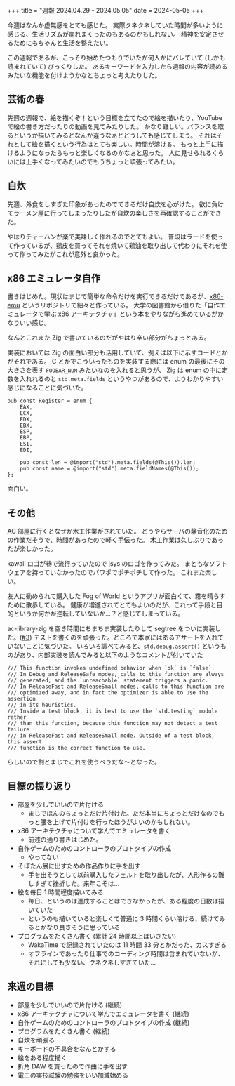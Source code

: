 +++
title = "週報 2024.04.29 - 2024.05.05"
date = 2024-05-05
+++

今週はなんか虚無感をとても感じた。
実際クネクネしていた時間が多いように感じる、生活リズムが崩れまくったのもあるのかもしれない。
精神を安定させるためにもちゃんと生活を整えたい。

この週報であるが、こっそり始めたつもりでいたが何人かにバレていて (しかも読まれていて) びっくりした。
あるキーワードを入力したら週報の内容が読めるみたいな機能を付けようかなとちょっと考えたりした。

## 芸術の春

先週の週報で、絵を描くぞ！という目標を立てたので絵を描いたり、YouTube で絵の書き方だったりの動画を見てみたりした。
かなり難しい。バランスを取るというか描いてみるとなんか違うなぁとどうしても感じてしまう。
それはそれとして絵を描くという行為はとても楽しい。時間が溶ける。
もっと上手に描けるようになったらもっと楽しくなるのかなぁと思った。
人に見せられるくらいには上手くなってみたいのでもうちょっと頑張ってみたい。

## 自炊

先週、外食をしすぎた印象があったのでできるだけ自炊を心がけた。
欲に負けてラーメン屋に行ってしまったりしたが自炊の楽しさを再確認することができた。

やはりチャーハンが楽で美味しく作れるのでとてもよい。
普段はラードを使って作っているが、鶏皮を買ってそれを焼いて鶏油を取り出して代わりにそれを使って作ってみたがこれが意外と良かった。

## x86 エミュレータ自作

書きはじめた。現状はまじで簡単な命令だけを実行できるだけであるが、[x86-emu](https://github.com/Ryoga-exe/x86-emu) というリポジトリで細々と作っている。
大学の図書館から借りた「自作エミュレータで学ぶ x86 アーキテクチャ」という本をやりながら進めているがかなりいい感じ。

なんとこれまた Zig で書いているのだがやはり辛い部分がちょっとある。

実装においては Zig の面白い部分も活用していて、例えば以下に示すコードとかがそれである。
C とかでこういったものを実装する際には enum の最後にその大きさを表す `FOOBAR_NUM` みたいなのを入れると思うが、
Zig は enum の中に定数を入れれるのと `std.meta.fields` というやつがあるので、よりわかりやすい感じになることに気づいた。

```zig
pub const Register = enum {
    EAX,
    ECX,
    EDX,
    EBX,
    ESP,
    EBP,
    ESI,
    EDI,

    pub const len = @import("std").meta.fields(@This()).len;
    pub const name = @import("std").meta.fieldNames(@This());
};
```

面白い。

## その他

AC 部屋に行くとなぜか木工作業がされていた。
どうやらサーバの静音化のための作業だそうで、時間があったので軽く手伝った。
木工作業は久しぶりであったが楽しかった。

kawaii ロゴが巷で流行っていたので jsys のロゴを作ってみた。
まともなソフトウェアを持っていなかったのでパワポでポチポチして作った。
これまた楽しい。

友人に勧められて購入した Fog of World というアプリが面白くて、霧を晴らすために散歩している。
健康が増進されてとてもよいのだが、これって手段と目的というか何かが逆転していないか…？と感じてしまっている。

ac-library-zig を空き時間にちまちま実装したりして segtree をついに実装した。([#3](https://github.com/Ryoga-exe/ac-library-zig/pull/3))
テストを書くのを頑張った。ところで本家にはあるアサートを入れていないことに気づいた。
いろいろ調べてみると、`std.debug.assert()` というものがあり、内部実装を読んでみると以下のようなコメントが付いていた

```
/// This function invokes undefined behavior when `ok` is `false`.
/// In Debug and ReleaseSafe modes, calls to this function are always
/// generated, and the `unreachable` statement triggers a panic.
/// In ReleaseFast and ReleaseSmall modes, calls to this function are
/// optimized away, and in fact the optimizer is able to use the assertion
/// in its heuristics.
/// Inside a test block, it is best to use the `std.testing` module rather
/// than this function, because this function may not detect a test failure
/// in ReleaseFast and ReleaseSmall mode. Outside of a test block, this assert
/// function is the correct function to use.
```

らしいので割とまじでこれを使うべきだな～となった。

## 目標の振り返り

- 部屋を少しでいいので片付ける
  - まじでほんのちょっとだけ片付けた。ただ本当にちょっとだけなのでもっと腰を上げて片付けを行ったほうがよいのかもしれない。
- x86 アーキテクチャについて学んでエミュレータを書く
  - 前述の通り書きはじめた。
- 自作ゲームのためのコントローラのプロトタイプの作成
  - やってない
- そぽたん展に出すための作品作りに手を出す
  - 手を出そうとして以前購入したフェルトを取り出したが、人形作るの難しすぎて挫折した。来年こそは…
- 絵を毎日 1 時間程度描いてみる
  - 毎日、というのは達成することはできなかったが、ある程度の日数は描いていた
  - というのも描いていると楽しくて普通に 3 時間くらい溶ける、続けてみるとかなり良さそうに思っている
- プログラムをたくさん書く (累計 24 時間以上はいきたい)
  - WakaTime で記録されていたのは 11 時間 33 分とかだった、カスすぎる
  - オフラインであったり仕事でのコーディング時間は含まれていないが、それにしても少ない、クネクネしすぎていた…

## 来週の目標

- 部屋を少しでいいので片付ける (継続)
- x86 アーキテクチャについて学んでエミュレータを書く (継続)
- 自作ゲームのためのコントローラのプロトタイプの作成 (継続)
- プログラムをたくさん書く (継続)
- 自炊を頑張る
- キーボードの不具合をなんとかする
- 絵をある程度描く
- 折角 DAW を買ったので作曲に手を出す
- 電工の実技試験の勉強をいい加減始める
